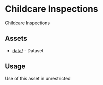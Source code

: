 



# Childcare Inspections


Childcare Inspections
## Assets
  
* [data/](data/) - Dataset
## Usage
  
Use of this asset in unrestricted